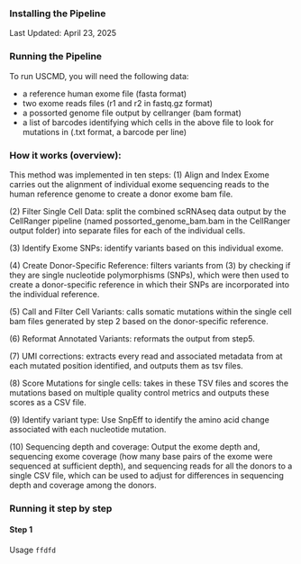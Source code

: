 ### Installing the Pipeline
Last Updated:  April 23, 2025

### Running the Pipeline
To run USCMD, you will need the following data:
- a reference human exome file (fasta format)
- two exome reads files (r1 and r2 in fastq.gz format)
- a possorted genome file output by cellranger (bam format)
- a list of barcodes identifying which cells in the above file to look for mutations in (.txt format, a barcode per line)

### How it works (overview):
This method was implemented in ten steps:
(1) Align and Index Exome carries out the alignment of individual exome sequencing reads to the human reference genome to create a donor exome bam file. 

(2) Filter Single Cell Data: split the combined scRNAseq data output by the CellRanger pipeline (named possorted_genome_bam.bam in the CellRanger output folder) into separate files for each of the individual cells.  

(3) Identify Exome SNPs: identify variants based on this individual exome. 

(4) Create Donor-Specific Reference: filters variants from (3) by checking if they are single nucleotide polymorphisms (SNPs), which were then used to create a donor-specific reference in which their SNPs are incorporated into the individual reference. 

(5) Call and Filter Cell Variants: calls somatic mutations within the single cell bam files generated by step 2 based on the donor-specific reference. 

(6) Reformat Annotated Variants: reformats the output from step5. 

(7) UMI corrections: extracts every read and associated metadata from at each mutated position identified, and outputs them as tsv files. 

(8) Score Mutations for single cells: takes in these TSV files and scores the mutations based on multiple quality control metrics and outputs these scores as a CSV file. 

(9) Identify variant type: Use SnpEff to identify the amino acid change associated with each nucleotide mutation. 

(10) Sequencing depth and coverage: Output the exome depth and, sequencing exome coverage (how many base pairs of the exome were sequenced at sufficient depth), and sequencing reads for all the donors to a single CSV file, which can be used to adjust for differences in sequencing depth and coverage among the donors.

### Running it step by step

#### Step 1
Usage `ffdfd`
